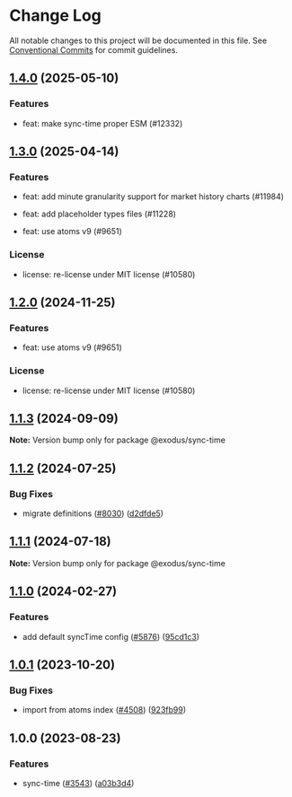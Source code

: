 # Change Log

All notable changes to this project will be documented in this file.
See [Conventional Commits](https://conventionalcommits.org) for commit guidelines.

## [1.4.0](https://github.com/ExodusMovement/exodus-hydra/compare/@exodus/sync-time@1.3.0...@exodus/sync-time@1.4.0) (2025-05-10)

### Features

- feat: make sync-time proper ESM (#12332)

## [1.3.0](https://github.com/ExodusMovement/exodus-hydra/compare/@exodus/sync-time@1.1.3...@exodus/sync-time@1.3.0) (2025-04-14)

### Features

- feat: add minute granularity support for market history charts (#11984)

- feat: add placeholder types files (#11228)

- feat: use atoms v9 (#9651)

### License

- license: re-license under MIT license (#10580)

## [1.2.0](https://github.com/ExodusMovement/exodus-hydra/compare/@exodus/sync-time@1.1.3...@exodus/sync-time@1.2.0) (2024-11-25)

### Features

- feat: use atoms v9 (#9651)

### License

- license: re-license under MIT license (#10580)

## [1.1.3](https://github.com/ExodusMovement/exodus-hydra/compare/@exodus/sync-time@1.1.2...@exodus/sync-time@1.1.3) (2024-09-09)

**Note:** Version bump only for package @exodus/sync-time

## [1.1.2](https://github.com/ExodusMovement/exodus-hydra/compare/@exodus/sync-time@1.1.1...@exodus/sync-time@1.1.2) (2024-07-25)

### Bug Fixes

- migrate definitions ([#8030](https://github.com/ExodusMovement/exodus-hydra/issues/8030)) ([d2dfde5](https://github.com/ExodusMovement/exodus-hydra/commit/d2dfde55dfa843eb52842f64b3aac3a6f9a59069))

## [1.1.1](https://github.com/ExodusMovement/exodus-hydra/compare/@exodus/sync-time@1.1.0...@exodus/sync-time@1.1.1) (2024-07-18)

**Note:** Version bump only for package @exodus/sync-time

## [1.1.0](https://github.com/ExodusMovement/exodus-hydra/compare/@exodus/sync-time@1.0.1...@exodus/sync-time@1.1.0) (2024-02-27)

### Features

- add default syncTime config ([#5876](https://github.com/ExodusMovement/exodus-hydra/issues/5876)) ([95cd1c3](https://github.com/ExodusMovement/exodus-hydra/commit/95cd1c36ca420361e27eb76f7e6467056782c58a))

## [1.0.1](https://github.com/ExodusMovement/exodus-hydra/compare/@exodus/sync-time@1.0.0...@exodus/sync-time@1.0.1) (2023-10-20)

### Bug Fixes

- import from atoms index ([#4508](https://github.com/ExodusMovement/exodus-hydra/issues/4508)) ([923fb99](https://github.com/ExodusMovement/exodus-hydra/commit/923fb992328b63e45401c78176b5a6ef7b666eee))

## 1.0.0 (2023-08-23)

### Features

- sync-time ([#3543](https://github.com/ExodusMovement/exodus-hydra/issues/3543)) ([a03b3d4](https://github.com/ExodusMovement/exodus-hydra/commit/a03b3d407d514f14b5f529ecf4c12a8bc3062701))
